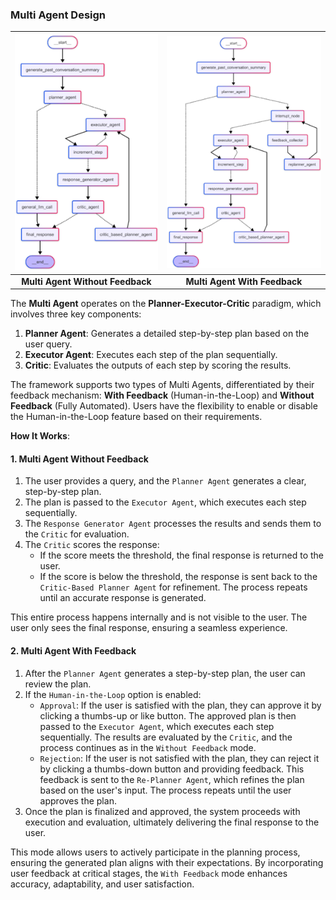 ### Multi Agent Design

| ![Without Feedback](../images/Multi_without_feedback.png) | ![With Feedback](../images/Multi_with_feedback.png) |
|:--:|:--:|
| **Multi Agent Without Feedback** | **Multi Agent With Feedback** |

The **Multi Agent** operates on the **Planner-Executor-Critic** paradigm, which involves three key components:

1. **Planner Agent**: Generates a detailed step-by-step plan based on the user query.
2. **Executor Agent**: Executes each step of the plan sequentially.
3. **Critic**: Evaluates the outputs of each step by scoring the results.

The framework supports two types of Multi Agents, differentiated by their feedback mechanism: **With Feedback** (Human-in-the-Loop) and **Without Feedback** (Fully Automated). Users have the flexibility to enable or disable the Human-in-the-Loop feature based on their requirements.

**How It Works**:

#### 1. Multi Agent Without Feedback

1. The user provides a query, and the `Planner Agent` generates a clear, step-by-step plan.
2. The plan is passed to the `Executor Agent`, which executes each step sequentially.
3. The `Response Generator Agent` processes the results and sends them to the `Critic` for evaluation.
4. The `Critic` scores the response:
   - If the score meets the threshold, the final response is returned to the user.
   - If the score is below the threshold, the response is sent back to the `Critic-Based Planner Agent` for refinement. The process repeats until an accurate response is generated.

This entire process happens internally and is not visible to the user. The user only sees the final response, ensuring a seamless experience.


#### 2. Multi Agent With Feedback

1. After the `Planner Agent` generates a step-by-step plan, the user can review the plan.
2. If the `Human-in-the-Loop` option is enabled:
   - `Approval`: If the user is satisfied with the plan, they can approve it by clicking a thumbs-up or like button. The approved plan is then passed to the `Executor Agent`, which executes each step sequentially. The results are evaluated by the `Critic`, and the process continues as in the `Without Feedback` mode.
   - `Rejection`: If the user is not satisfied with the plan, they can reject it by clicking a thumbs-down button and providing feedback. This feedback is sent to the `Re-Planner Agent`, which refines the plan based on the user's input. The process repeats until the user approves the plan.
3. Once the plan is finalized and approved, the system proceeds with execution and evaluation, ultimately delivering the final response to the user.

This mode allows users to actively participate in the planning process, ensuring the generated plan aligns with their expectations. By incorporating user feedback at critical stages, the `With Feedback` mode enhances accuracy, adaptability, and user satisfaction.
